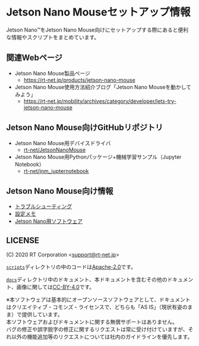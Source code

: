 # Jetson Nano Mouseセットアップ情報

Jetson Nano™をJetson Nano Mouse向けにセットアップする際にあると便利な情報やスクリプトをまとめています。

## 関連Webページ

* Jetson Nano Mouse製品ページ
    * https://rt-net.jp/products/jetson-nano-mouse
* Jetson Nano Mouse使用方法紹介ブログ「Jetson Nano Mouseを動かしてみよう」
    * https://rt-net.jp/mobility/archives/category/developer/lets-try-jetson-nano-mouse

## Jetson Nano Mouse向けGitHubリポジトリ

* Jetson Nano Mouse用デバイスドライバ
    * [rt-net/JetsonNanoMouse](https://github.com/rt-net/JetsonNanoMouse)
* Jetson Nano Mouse用Pythonパッケージ+機械学習サンプル（Jupyter Notebook）
    * [rt-net/jnm_jupternotebook](https://github.com/rt-net/jnm_jupyternotebook)

## Jetson Nano Mouse向け情報

* [トラブルシューティング](./docs/TroubleShooting.md)
* [設定メモ](./docs/Tips.md)
* [Jetson Nano用ソフトウェア](./docs/Utils.md)

## LICENSE

(C) 2020 RT Corporation \<support@rt-net.jp\>

[`scripts`](./scripts)ディレクトリの中のコードは[Apache-2.0](https://www.apache.org/licenses/LICENSE-2.0)です。

[`docs`](./docs)ディレクトリ中のドキュメント、本ドキュメントを含むその他のドキュメント、画像に関しては[CC-BY-4.0](https://creativecommons.org/licenses/by/4.0/deed.ja)です。

※本ソフトウェアは基本的にオープンソースソフトウェアとして、ドキュメントはクリエイティブ・コモンズ・ライセンスで、どちらも「AS IS」（現状有姿のまま）で提供しています。  
本ソフトウェアおよびドキュメントに関する無償サポートはありません。  
バグの修正や誤字脱字の修正に関するリクエストは常に受け付けていますが、それ以外の機能追加等のリクエストについては社内のガイドラインを優先します。